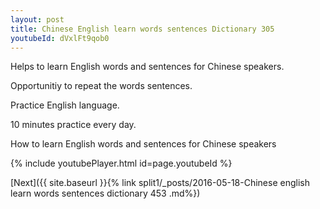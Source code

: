 ```yaml
---
layout: post
title: Chinese English learn words sentences Dictionary 305 
youtubeId: dVxlFt9qob0
---
```

 
 
Helps to learn English words and sentences for Chinese speakers.

Opportunitiy to repeat the words sentences. 

Practice English language. 
 
10 minutes practice every day. 
 
How to learn English words and sentences for Chinese speakers 
 
{% include youtubePlayer.html id=page.youtubeId %}
 
 
[Next]({{ site.baseurl }}{% link  split1/_posts/2016-05-18-Chinese english learn words sentences dictionary 453 .md%})
 
